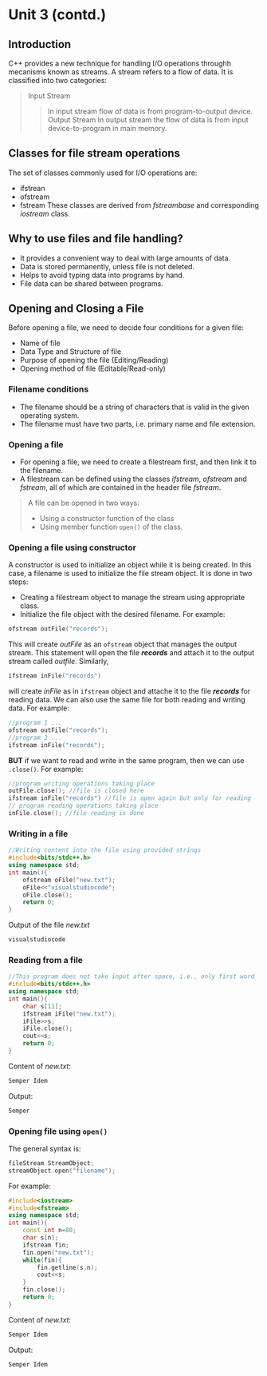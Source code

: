 # Unit 3 (contd.)
## Introduction
C++ provides a new technique for handling I/O operations throughh mecanisms known as streams.
A stream refers to a flow of data. It is classified into two categories:
> Input Stream
>> In input stream flow of data is from program-to-output device.
> Output Stream
>> In output stream the flow of data is from input device-to-program in main memory.
## Classes for file stream operations
The set of classes commonly used for I/O operations are:
* ifstrean
* ofstream
* fstream
These classes are derived from _fstreambase_ and corresponding _iostream_ class.
## Why to use files and file handling?
* It provides a convenient way to deal with large amounts of data.
* Data is stored permanently, unless file is not deleted.
* Helps to avoid typing data into programs by hand.
* File data can be shared between programs.
## Opening and Closing a File
Before opening a file, we need to decide four conditions for a given file:
* Name of file
* Data Type and Structure of file
* Purpose of opening the file (Editing/Reading)
* Opening method of file (Editable/Read-only)
### Filename conditions
* The filename should be a string of characters that is valid in the given operating system.
* The filename must have two parts, i.e. primary name and file extension.
### Opening a file
* For opening a file, we need to create a filestream first, and then link it to the filename.
* A filestream can be defined using the classes _ifstream_, _ofstream_ and _fstream_, all of which are contained in the header file _fstream_.
> A file can be opened in two ways:
> * Using a constructor function of the class
> * Using member function `open()` of the class.
### Opening a file using constructor
A constructor is used to initialize an object while it is being created. In this case, a filename is used to initialize the file stream object. It is done in two steps:
* Creating a filestream object to manage the stream using appropriate class.
* Initialize the file object with the desired filename.
For example:
```cpp
ofstream outFile("records");
```
This will create _outFile_ as an `ofstream` object that manages the output stream. This statement will open the file _**records**_ and attach it to the output stream called _outfile_.
Similarly,
```cpp
ifstream inFile("records")
```
will create _inFile_ as in `ifstream` object and attache it to the file _**records**_ for reading data.
We can also use the same file for both reading and writing data. For example:
```cpp
//program 1 ...
ofstream outFile("records");
//program 2 ...
ifstream inFile("records");
```
**BUT** if we want to read and write in the same program, then we can use `.close()`. For example:
```cpp
//program writing operations taking place
outFile.close(); //file is closed here
ifstream inFile("records") //file is open again but only for reading
// program reading operations taking place
inFile.close(); //file reading is done
```
### Writing in a file
```cpp
//Writing content into the file using provided strings
#include<bits/stdc++.h>
using namespace std;
int main(){
	ofstream oFile("new.txt");
	oFile<<"visualstudiocode";
	oFile.close();
	return 0;
}
```
Output of the file _new.txt_
```cpp
visualstudiocode
```
### Reading from a file
```cpp
//This program does not take input after space, i.e., only first word
#include<bits/stdc++.h>
using namespace std;
int main(){
	char s[11];
	ifstream iFile("new.txt");
	iFile>>s;
	iFile.close();
	cout<<s;
	return 0;
}
```
Content of _new.txt_:
```cpp
Semper Idem
```
Output:
```cpp
Semper
```
### Opening file using `open()`
The general syntax is:
```cpp
fileStream StreamObject;
streamObject.open("filename");
```
For example:
```cpp
#include<iostream>
#include<fstream>
using namespace std;
int main(){
	const int n=80;
	char s[n];
	ifstream fin;
	fin.open("new.txt");
	while(fin){
		fin.getline(s,n);
		cout<<s;
	}
	fin.close();
	return 0;
}
```
Content of _new.txt_: 
```cpp
Semper Idem
```
Output:
```cpp
Semper Idem
```